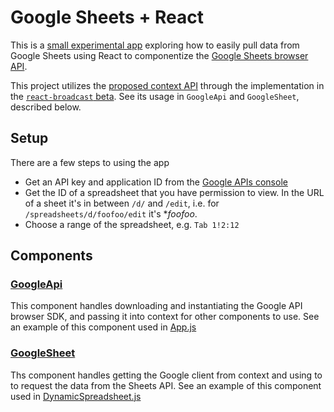 # Google Sheets + React

This is a [small experimental app](https://lourd.github.io/react-google-sheets) exploring how to easily pull data from Google Sheets using React to componentize the [Google Sheets browser API](https://developers.google.com/sheets/api/quickstart/js).

This project utilizes the [proposed context API](https://github.com/acdlite/rfcs/blob/new-version-of-context/text/0000-new-version-of-context.md) through the implementation in the [`react-broadcast` beta](https://github.com/ReactTraining/react-broadcast/pull/47). See its usage in `GoogleApi` and `GoogleSheet`, described below.

## Setup

There are a few steps to using the app

* Get an API key and application ID from the [Google APIs console](https://console.developers.google.com/apis/credentials)
* Get the ID of a spreadsheet that you have permission to view. In the URL of a sheet it's in between `/d/` and `/edit`, i.e. for `/spreadsheets/d/foofoo/edit` it's \*_foofoo_.
* Choose a range of the spreadsheet, e.g. `Tab 1!2:12`

## Components

### [GoogleApi](./src/GoogleApi.js)

This component handles downloading and instantiating the Google API browser SDK, and passing it into context for other components to use. See an example of this component used in [App.js](./src/App.js#L9-L32)

### [GoogleSheet](./src/GoogleSheet.js/)

Ths component handles getting the Google client from context and using to to request the data from the Sheets API. See an example of this component used in [DynamicSpreadsheet.js](./src/DynamicSpreadsheet.js#L21-L33)
